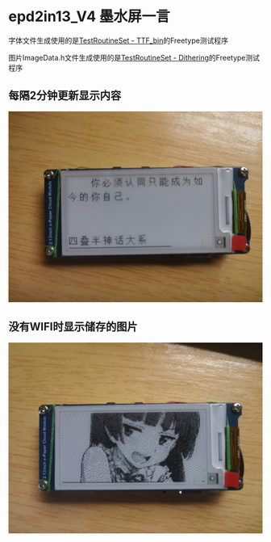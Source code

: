 # epd2in13_V4 墨水屏一言

字体文件生成使用的是[TestRoutineSet - TTF_bin](https://github.com/wuxingwushu/TestRoutineSet/tree/main/TTF_bin)的Freetype测试程序

图片ImageData.h文件生成使用的是[TestRoutineSet - Dithering](https://github.com/wuxingwushu/TestRoutineSet/tree/main/Dithering)的Freetype测试程序

## 每隔2分钟更新显示内容
![示例图片1](./imgle/1.jpg)
## 没有WIFI时显示储存的图片
![示例图片2](./imgle/2.jpg)

